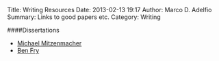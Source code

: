 Title: Writing Resources
Date: 2013-02-13 19:17
Author: Marco D. Adelfio
Summary: Links to good papers etc.
Category: Writing

####Dissertations

- [Michael Mitzenmacher][1]
- [Ben Fry][2]

[1]: http://www.eecs.harvard.edu/~michaelm/postscripts/mythesis.pdf
[2]: http://benfry.com/phd/dissertation-110323c.pdf
